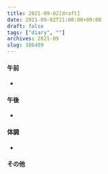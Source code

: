 ```yaml
---
title: 2021-09-02[draft]
date: 2021-09-02T21:00:00+09:00
draft: false
tags: ["diary", ""]
archives: 2021-09
slug: 386409
---
```

#### 午前
- 
#### 午後
- 
#### 体調
- 
#### その他